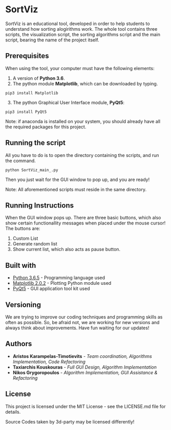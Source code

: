 # SortViz

SortViz is an educational tool, developed in order to help students to understand how sorting alogirithms work. The whole tool contains three scripts, the visualization script, the sorting algorithms script and the main script, bearing the name of the project itself.  

## Prerequisites

When using the tool, your computer must have the following elements:
1.  A version of **Python 3.6**.
2.  The python module **Matplotlib**, which can be downloaded by typing.

```
pip3 install Matplotlib
```

3.  The python Graphical User Interface module, **PyQt5**: 

```
pip3 install PyQt5
```

Note: if anaconda is installed on your system, you should already have all the required packages for this project.

## Running the script

All you have to do is to open the directory containing the scripts, and run the command.

```
python SortViz_main_.py
```

Then you just wait for the GUI window to pop up, and you are ready!

Note: All aforementioned scripts must reside in the same directory.

## Running Instructions

When the GUI window pops up. There are three basic buttons, which also show certain functionallity messages when placed under the mouse cursor!
The buttons are:
1. Custom List
2. Generate random list
3. Show current list, which also acts as pause button.

## Built with

* [Python 3.6.5](https://www.python.org/downloads/) - Programming language used
* [Matplotlib 2.0.2](https://matplotlib.org/index.html) - Plotting Python module used
* [PyQt5](https://pypi.org/project/PyQt5/) - GUI application tool kit used

## Versioning

We are trying to improve our coding techniques and programming skills as often as possible. So, be afraid not, we are working for new versions and always think about improvements. Have fun waiting for our updates!

## Authors

* **Aristos Karampelas-Timotievits** - *Team coordination, Algorithms Implementation, Code Refactoring*
* **Taxiarchis Kouskouras**  - *Full GUI Design, Algorithm Implementation*
* **Nikos Grygoropoulos**   - *Algorithm Implementation, GUI Assistance & Refactoring*

## License

This project is licensed under the MIT License - see the LICENSE.md file for details.

Source Codes taken by 3d-party may be licensed differently!
